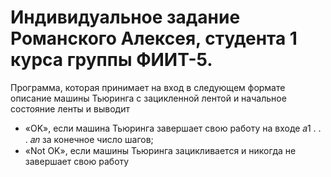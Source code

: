 # Индивидуальное задание Романского Алексея, студента 1 курса группы ФИИТ-5.
Программа, которая принимает на вход в следующем формате описание машины Тьюринга с зацикленной лентой и начальное состояние ленты и выводит
*   «OK», если машина Тьюринга завершает свою работу на входе 𝑎1 . . . 𝑎𝑛 за конечное число шагов;
*   «Not OK», если машины Тьюринга зацикливается и никогда не завершает свою работу
